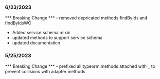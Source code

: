 ### 6/23/2023
*** Breaking Change *** - removed depricated methods findByIds and findByIdsWO
- Added service schema mixin
- updated methods to support service schema
- updated documentation

### 5/25/2023
*** Breaking Change *** - prefixed all typeorm methods attached with ```_``` to prevent collisions with adapter methods

